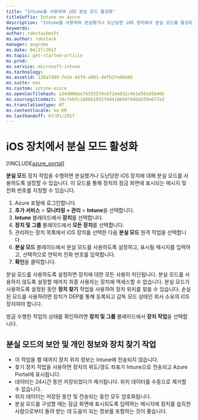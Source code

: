 ```yaml
---
title: "Intune을 사용하여 iOS 분실 모드 활성화"
titleSuffix: Intune on Azure
description: "Intune을 사용하여 분실했거나 도난당한 iOS 장치에서 분실 모드를 활성화하는 방법을 알아봅니다.\""
keywords: 
author: robstackmsft
ms.author: robstack
manager: angrobe
ms.date: 04/27/2017
ms.topic: get-started-article
ms.prod: 
ms.service: microsoft-intune
ms.technology: 
ms.assetid: 126a7489-fe3e-43fd-a681-defb2fe0bb66
ms.suite: ems
ms.custom: intune-azure
ms.openlocfilehash: a34d008ae76355578c6f24a932c9e1e501d5b46b
ms.sourcegitcommit: 34cfebfc1d8b81032f4d41869d74dda559e677e2
ms.translationtype: HT
ms.contentlocale: ko-KR
ms.lasthandoff: 07/01/2017
---
```

# <a name="activate-lost-mode-on-ios-devices"></a>iOS 장치에서 분실 모드 활성화


[!INCLUDE[azure_portal](./includes/azure_portal.md)]

**분실 모드** 장치 작업을 수행하면 분실했거나 도난당한 iOS 장치에 대해 분실 모드를 사용하도록 설정할 수 있습니다. 이 모드를 통해 장치의 잠금 화면에 표시되는 메시지 및 전화 번호를 지정할 수 있습니다.

1. Azure 포털에 로그인합니다.
2. **추가 서비스** > **모니터링 + 관리** > **Intune**을 선택합니다.
3. **Intune** 블레이드에서 **장치**를 선택합니다.
4. **장치 및 그룹** 블레이드에서 **모든 장치**를 선택합니다.
5. 관리하는 장치 목록에서 iOS 장치를 선택한 다음 **분실 모드** 원격 작업을 선택합니다.
6. **분실 모드** 블레이드에서 분실 모드를 사용하도록 설정하고, 표시될 메시지를 입력하고, 선택적으로 연락처 전화 번호를 입력합니다.
7. **확인**을 클릭합니다.

분실 모드를 사용하도록 설정하면 장치에 대한 모든 사용이 차단됩니다. 분실 모드를 사용하지 않도록 설정할 때까지 최종 사용자는 장치에 액세스할 수 없습니다. 분실 모드가 사용하도록 설정된 동안 **장치 찾기** 작업을 사용하여 장치 위치를 찾을 수 있습니다.
손실된 모드를 사용하려면 장치가 DEP를 통해 등록되고 감독 모드 상태인 회사 소유의 iOS 장치여야 합니다.

방금 수행한 작업의 상태를 확인하려면 **장치 및 그룹** 블레이드에서 **장치 작업**을 선택합니다.

## <a name="security-and-privacy-information-for-the-lost-mode-and-locate-device-actions"></a>분실 모드의 보안 및 개인 정보와 장치 찾기 작업
- 이 작업을 켤 때까지 장치 위치 정보는 Intune에 전송되지 않습니다.
- 찾기 장치 작업을 사용하면 장치의 위도/경도 좌표가 Intune으로 전송되고 Azure Portal에 표시됩니다.
- 데이터는 24시간 동안 저장되었다가 제거됩니다. 위치 데이터를 수동으로 제거할 수 없습니다.
- 위치 데이터는 저장된 동안 및 전송되는 동안 모두 암호화됩니다.
- 분실 모드를 구성할 때는 잠금 화면에 표시되도록 입력하는 메시지에 장치를 습득한 사람으로부터 돌려 받는 데 도움이 되는 정보를 포함하는 것이 좋습니다.

